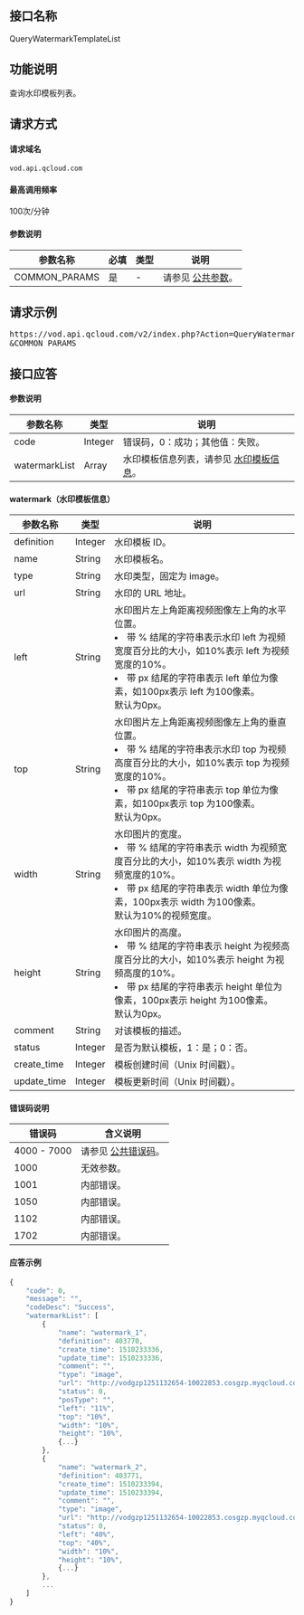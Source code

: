 ## 接口名称
QueryWatermarkTemplateList

## 功能说明
查询水印模板列表。

## 请求方式

#### 请求域名
`vod.api.qcloud.com`

#### 最高调用频率
100次/分钟

#### 参数说明
| 参数名称 | 必填 | 类型 | 说明 |
|---------|---------|---------|---------|
| COMMON_PARAMS | 是 |-  | 请参见 [公共参数](/document/api/213/6976)。 |

## 请求示例
<pre>
https://vod.api.qcloud.com/v2/index.php?Action=QueryWatermarkTemplateList
&ampCOMMON_PARAMS
</pre>

## 接口应答

#### 参数说明
| 参数名称 | 类型 | 说明 |
|---------|---------|---------|
| code | Integer | 错误码，0：成功；其他值：失败。 |
| watermarkList | Array | 水印模板信息列表，请参见 [水印模板信息](#watermark.EF.BC.88.E6.B0.B4.E5.8D.B0.E6.A8.A1.E6.9D.BF.E4.BF.A1.E6.81.AF.EF.BC.89)。 |

#### watermark（水印模板信息）
| 参数名称 | 类型 | 说明 |
|---------|---------|---------|
| definition | Integer | 水印模板 ID。 |
| name | String | 水印模板名。 |
| type | String | 水印类型，固定为 image。 |
| url | String | 水印的 URL 地址。 |
| left | String | 水印图片左上角距离视频图像左上角的水平位置。<li>带 % 结尾的字符串表示水印 left 为视频宽度百分比的大小，如10%表示 left 为视频宽度的10%。</li><li>带 px 结尾的字符串表示 left 单位为像素，如100px表示 left 为100像素。</li>默认为0px。 |
| top | String | 水印图片左上角距离视频图像左上角的垂直位置。<li>带 % 结尾的字符串表示水印 top 为视频高度百分比的大小，如10%表示 top 为视频宽度的10%。</li><li>带 px 结尾的字符串表示 top 单位为像素，如100px表示 top 为100像素。</li></ul>默认为0px。 |
| width | String | 水印图片的宽度。<li>带 % 结尾的字符串表示 width 为视频宽度百分比的大小，如10%表示 width 为视频宽度的10%。</li><li>带 px 结尾的字符串表示 width 单位为像素，100px表示 width 为100像素。</li>默认为10%的视频宽度。 |
| height | String | 水印图片的高度。<li>带 % 结尾的字符串表示 height 为视频高度百分比的大小，如10%表示 height 为视频高度的10%。</li><li>带 px 结尾的字符串表示 height 单位为像素，100px表示 height 为100像素。</li></ul>默认为0px。 |
| comment | String | 对该模板的描述。 |
| status | Integer | 是否为默认模板，1：是；0：否。 |
| create_time | Integer | 模板创建时间（Unix 时间戳）。 |
| update_time | Integer | 模板更新时间（Unix 时间戳）。 |

#### 错误码说明
| 错误码 | 含义说明|
|---------|---------|
| 4000 - 7000 | 请参见 [公共错误码](https://cloud.tencent.com/document/api/213/6982)。  |
| 1000 | 无效参数。  |
| 1001 | 内部错误。  |
| 1050 | 内部错误。  |
| 1102 | 内部错误。  |
| 1702 | 内部错误。  |

#### 应答示例

```javascript
{
    "code": 0,
    "message": "",
    "codeDesc": "Success",
    "watermarkList": [
        {
            "name": "watermark_1",
            "definition": 403770,
            "create_time": 1510233336,
            "update_time": 1510233336,
            "comment": "",
            "type": "image",
            "url": "http://vodgzp1251132654-10022853.cosgzp.myqcloud.com/vodgzp1251132654/0/watermark/14508071098252378919.png",
            "status": 0,
            "posType": "",
            "left": "11%",
            "top": "10%",
            "width": "10%",
            "height": "10%",
            {...}
        },
        {
            "name": "watermark_2",
            "definition": 403771,
            "create_time": 1510233394,
            "update_time": 1510233394,
            "comment": "",
            "type": "image",
            "url": "http://vodgzp1251132654-10022853.cosgzp.myqcloud.com/vodgzp1251132654/0/watermark/14508071098252378920.png",
            "status": 0,
            "left": "40%",
            "top": "40%",
            "width": "10%",
            "height": "10%",
            {...}
        },
        ...
    ]
}
```




